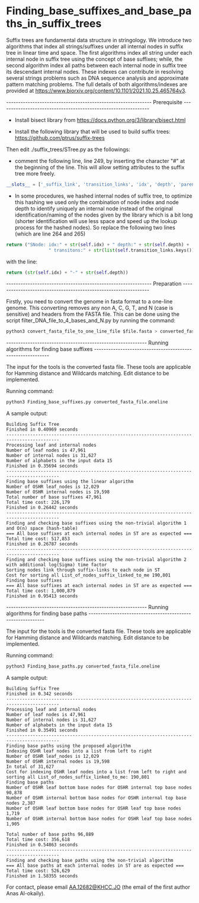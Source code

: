 # Finding_base_suffixes_and_base_paths_in_suffix_trees
Suffix trees are fundamental data structure in stringology. We introduce two algorithms that index all strings/suffixes under all internal nodes in suffix tree in linear time and space. The first algorithms index all string under each internal node in suffix tree using the concept of base suffixes; while, the second algorithm index all paths between each internal node in suffix tree its descendant internal nodes. These indexes can contribute in resolving several strings problems such as DNA sequence analysis and approximate pattern matching problems. The full details of both algorithms/indexes are provided at https://www.biorxiv.org/content/10.1101/2021.10.25.465764v3.


------------------------------------------------------------- Prerequisite ---------------------------------------------------------------
* Install bisect library from https://docs.python.org/3/library/bisect.html 

* Install the following library that will be used to build suffix trees:
https://github.com/ptrus/suffix-trees 

Then edit ./suffix_trees/STree.py as the followings:

- comment the following line, line 249, by inserting the character "#" at the beginning of the line. This will allow setting attributes to the suffix tree more freely.
```python
__slots__ = ['_suffix_link', 'transition_links', 'idx', 'depth', 'parent', 'generalized_idxs']
```

- In some procedures, we hashed internal nodes of suffix tree, to optimize this hashing we used only the combination of node index and node depth to identify uniquely an internal node instead of the original identification/naming of the nodes given by the library which is a bit long (shorter identification will use less space and speed up the lookup process for the hashed nodes). So replace the following two lines (which are line 264 and 265) 
```python
return ("SNode: idx:" + str(self.idx) + " depth:" + str(self.depth) +
                " transitons:" + str(list(self.transition_links.keys())))
```
with the line:
```python
return (str(self.idx) + "-" + str(self.depth))
```

------------------------------------------------------------- Preparation ----------------------------------------------------------------

Firstly, you need to convert the genome in fasta format to a one-line genome. This converting removes any non A, C, G, T, and N (case is sensitive) and headers from the FASTA file. This can be done using the script filter_DNA_file_to_4_bases_and_N.py by running the command:

```python
python3 convert_fasta_file_to_one_line_file $file.fasta > converted_fasta_file.oneline
```
----------------------------------------------------------- Running algorithms for finding base suffixes -----------------------------------------------------------

The input for the tools is the converted fasta file. These tools are applicable for Hamming distance and Wildcards matching. Edit distance to be implemented.  

Running command:
```python
python3 Finding_base_suffixes.py converted_fasta_file.oneline
```

A sample output:
```
Building Suffix Tree
Finished in 0.40969 seconds
------------------------------------------------------------------------------------------
Processing leaf and internal nodes
Number of leaf nodes is 47,961
Number of internal nodes is 31,627
Number of alphabets in the input data 15
Finished in 0.35694 seconds
------------------------------------------------------------------------------------------
Finding base suffixes using the linear algorithm
Number of OSHR leaf_nodes is 12,029
Number of OSHR internal nodes is 19,598
Total number of base suffixes 47,961
Total time cost: 226,179
Finished in 0.26442 seconds
------------------------------------------------------------------------------------------
Finding and checking base suffixes using the non-trivial algorithm 1 and O(n) space (hash-table)
=== All base suffixes at each internal nodes in ST are as expected ===
Total time cost: 517,853
Finished in 0.26787 seconds
------------------------------------------------------------------------------------------
Finding and checking base suffixes using the non-trivial algorithm 2 with additional log(Sigma) time factor
Sorting nodes link through suffix-links to each node in ST
Cost for sorting all List_of_nodes_suffix_linked_to_me 190,801
Finding base suffixes
=== All base suffixes at each internal nodes in ST are as expected ===
Total time cost: 1,000,879
Finished in 0.95413 seconds

```

----------------------------------------------------------- Running algorithms for finding base paths -----------------------------------------------------------

The input for the tools is the converted fasta file. These tools are applicable for Hamming distance and Wildcards matching. Edit distance to be implemented.  

Running command:
```python
python3 Finding_base_paths.py converted_fasta_file.oneline
```

A sample output:
```
Building Suffix Tree
Finished in 0.342 seconds
------------------------------------------------------------------------------------------
Processing leaf and internal nodes
Number of leaf nodes is 47,961
Number of internal nodes is 31,627
Number of alphabets in the input data 15
Finished in 0.35491 seconds
------------------------------------------------------------------------------------------
Finding base paths using the proposed algorithm
Indexing OSHR leaf nodes into a list from left to right
Number of OSHR leaf_nodes is 12,029
Number of OSHR internal nodes is 19,598
In total of 31,627
Cost for indexing OSHR leaf nodes into a list from left to right and sorting all List_of_nodes_suffix_linked_to_me: 190,801
Finding base paths
Number of OSHR leaf bottom base nodes for OSHR internal top base nodes 90,878
Number of OSHR internal bottom base nodes for OSHR internal top base nodes 2,387
Number of OSHR leaf bottom base nodes for OSHR leaf top base nodes 1,719
Number of OSHR internal bottom base nodes for OSHR leaf top base nodes 1,905

Total number of base paths 96,889
Total time cost: 356,618
Finished in 0.54863 seconds
------------------------------------------------------------------------------------------
Finding and checking base paths using the non-trivial algorithm
=== All base paths at each internal nodes in ST are as expected ===
Total time cost: 526,629
Finished in 1.58355 seconds

```

For contact, please email AA.12682@KHCC.JO (the email of the first author Anas Al-okaily).
